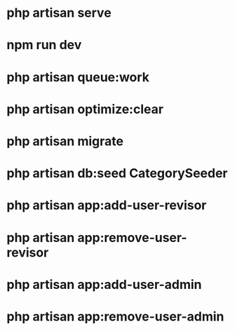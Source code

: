 <!-- TERMINALI DA AVVIARE -->
# php artisan serve
# npm run dev
# php artisan queue:work

<!-- COMANDI UTILI -->
# php artisan optimize:clear
# php artisan migrate
# php artisan db:seed CategorySeeder


<!-- COMANDI CUSTOM -->
# php artisan app:add-user-revisor <mail>
# php artisan app:remove-user-revisor <mail>
# php artisan app:add-user-admin <mail>
# php artisan app:remove-user-admin <mail>